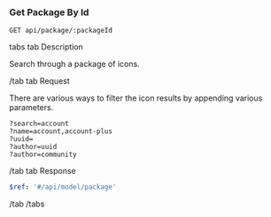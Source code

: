 ### Get Package By Id

```
GET api/package/:packageId
```

tabs
tab Description

Search through a package of icons.

/tab
tab Request

There are various ways to filter the icon results by appending various parameters.

```text
?search=account
?name=account,account-plus
?uuid=
?author=uuid
?author=community
```

/tab
tab Response

```yaml
$ref: '#/api/model/package'
```

/tab
/tabs
